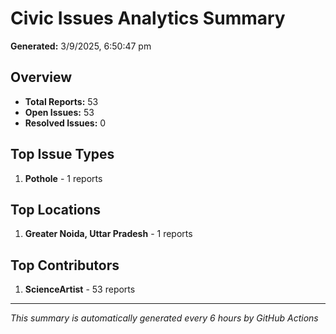 #  Civic Issues Analytics Summary

**Generated:** 3/9/2025, 6:50:47 pm

##  Overview
- **Total Reports:** 53
- **Open Issues:** 53
- **Resolved Issues:** 0

##  Top Issue Types
1. **Pothole** - 1 reports

##  Top Locations
1. **Greater Noida, Uttar Pradesh** - 1 reports

##  Top Contributors
1. **ScienceArtist** - 53 reports

---
*This summary is automatically generated every 6 hours by GitHub Actions*

